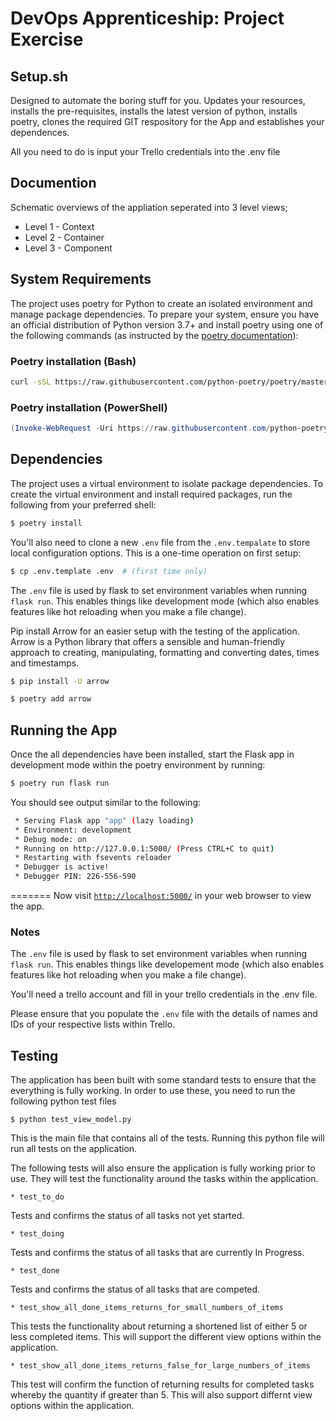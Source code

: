 # DevOps Apprenticeship: Project Exercise

## Setup.sh
 

Designed to automate the boring stuff for you.  Updates your resources, installs the pre-requisites, installs the latest version of python, installs poetry, clones the required GIT respository for the App and establishes your dependences.  

All you need to do is input your Trello credentials into the .env file
 
## Documention 
Schematic overviews of the appliation seperated into 3 level views; 
* Level 1 - Context
* Level 2 - Container 
* Level 3 - Component

## System Requirements

The project uses poetry for Python to create an isolated environment and manage package dependencies. To prepare your system, ensure you have an official distribution of Python version 3.7+ and install poetry using one of the following commands (as instructed by the [poetry documentation](https://python-poetry.org/docs/#system-requirements)):

### Poetry installation (Bash)

```bash
curl -sSL https://raw.githubusercontent.com/python-poetry/poetry/master/get-poetry.py | python
```

### Poetry installation (PowerShell)

```powershell
(Invoke-WebRequest -Uri https://raw.githubusercontent.com/python-poetry/poetry/master/get-poetry.py -UseBasicParsing).Content | python
```

## Dependencies

The project uses a virtual environment to isolate package dependencies. To create the virtual environment and install required packages, run the following from your preferred shell:

```bash
$ poetry install
```

You'll also need to clone a new `.env` file from the `.env.tempalate` to store local configuration options. This is a one-time operation on first setup:

```bash
$ cp .env.template .env  # (first time only)
```

The `.env` file is used by flask to set environment variables when running `flask run`. This enables things like development mode (which also enables features like hot reloading when you make a file change). 

Pip install Arrow for an easier setup with the testing of the application.  Arrow is a Python library that offers a sensible and human-friendly approach to creating, manipulating, formatting and converting dates, times and timestamps.

```bash
$ pip install -U arrow

$ poetry add arrow 
```

## Running the App

Once the all dependencies have been installed, start the Flask app in development mode within the poetry environment by running:
```bash
$ poetry run flask run
```

You should see output similar to the following:
```bash
 * Serving Flask app "app" (lazy loading)
 * Environment: development
 * Debug mode: on
 * Running on http://127.0.0.1:5000/ (Press CTRL+C to quit)
 * Restarting with fsevents reloader
 * Debugger is active!
 * Debugger PIN: 226-556-590
```
=======
Now visit [`http://localhost:5000/`](http://localhost:5000/) in your web browser to view the app.

### Notes

The `.env` file is used by flask to set environment variables when running `flask run`. This enables things like developement mode (which also enables features like hot reloading when you make a file change).

You'll need a trello account and fill in your trello credentials in the .env file.

Please ensure that you populate the `.env` file with the details of names and IDs of your respective lists within Trello. 

## Testing 

The application has been built with some standard tests to ensure that the everything is fully working.  In order to use these, you need to run the following python test files 

``` 
$ python test_view_model.py
```
This is the main file that contains all of the tests.  Running this python file will run all tests on the application.  

The following tests will also ensure the application is fully working prior to use.  They will test the functionality around the tasks within the application.  
```
* test_to_do
```
Tests and confirms the status of all tasks not yet started.  

```
* test_doing
```
Tests and confirms the status of all tasks that are currently In Progress.
```
* test_done
```
Tests and confirms the status of all tasks that are competed.  
```
* test_show_all_done_items_returns_for_small_numbers_of_items
```
This tests the functionality about returning a shortened list of either 5 or less completed items.  This will support the different view options within the application.  
```
* test_show_all_done_items_returns_false_for_large_numbers_of_items
```
This test will confirm the function of returning results for completed tasks whereby the quantity if greater than 5.  This will also support differnt view options within the application.  